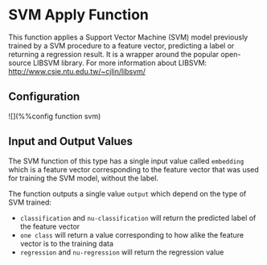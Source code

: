 # SVM Apply Function

This function applies a Support Vector Machine (SVM) model previously trained by a SVM procedure to a feature vector, 
predicting a label or returning a regression result.
It is a wrapper around the popular open-source LIBSVM library.
For more information about LIBSVM: <http://www.csie.ntu.edu.tw/~cjlin/libsvm/>

## Configuration

![](%%config function svm)

## Input and Output Values

The SVM function of this type has a single input value called `embedding` which is a feature vector corresponding to the
feature vector that was used for training the SVM model, without the label.

The function outputs a single value `output` which depend on the type of SVM trained:

* `classification` and `nu-classification` will return the predicted label of the feature vector
* `one class` will return a value corresponding to how alike the feature vector is to the training data
* `regression` and `nu-regression` will return the regression value
